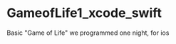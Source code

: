 GameofLife1_xcode_swift
=======================

Basic "Game of Life" we programmed one night, for ios
